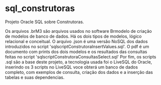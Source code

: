 # sql_construtoras
Projeto Oracle SQL sobre Construtoras.

Os arquivos .brM3 são arquivos usados no software Brmodelo de criação de modelos de banco de dados. Há os dois tipos de modelos, lógico relacional e conceitual.
O arquivo .json é uma versão NoSQL dos dados introduzidos no script 'sqlscriptConstrutoraInsertValues.sql'.
O pdf é um documento com prints dos dois modelos e os resultados das consultas feitas no script 'sqlscriptConstrutoraConsultasSelect.sql'
Por fim, os scripts .sql são a base deste projeto, a tecnologia usada foi o LiveSQL do Oracle, inserindo os 3 scripts no LiveSQL voce obterá um banco de dados completo, com exemplos de consulta, criação dos dados e a inserção das tabelas e suas dependencias.
